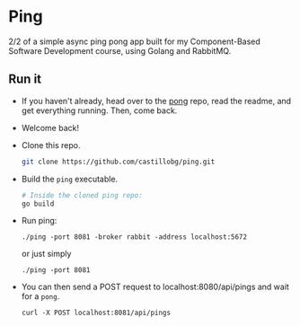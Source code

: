 # Ping

2/2 of a simple async ping pong app built for my Component-Based Software Development course, using
Golang and RabbitMQ.

## Run it

- If you haven't already, head over to the [pong](https://github.com/castillobg/pong) repo, read the
readme, and get everything running. Then, come back.

- Welcome back!

- Clone this repo.

  ```sh
  git clone https://github.com/castillobg/ping.git
  ```

- Build the `ping` executable.

  ```sh
  # Inside the cloned ping repo:
  go build
  ```

- Run ping:
  ```
  ./ping -port 8081 -broker rabbit -address localhost:5672
  ```
  or just simply
  ```
  ./ping -port 8081
  ```

- You can then send a POST request to localhost:8080/api/pings and wait for a `pong`.
  ```
  curl -X POST localhost:8081/api/pings
  ```
